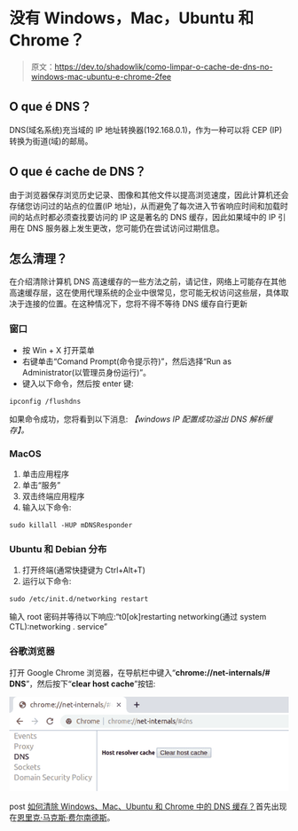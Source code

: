# 没有 Windows，Mac，Ubuntu 和 Chrome？

> 原文：<https://dev.to/shadowlik/como-limpar-o-cache-de-dns-no-windows-mac-ubuntu-e-chrome-2fee>

## O que é DNS？

DNS(域名系统)充当域的 IP 地址转换器(192.168.0.1)，作为一种可以将 CEP (IP)转换为街道(域)的邮局。

## O que é cache de DNS？

由于浏览器保存浏览历史记录、图像和其他文件以提高浏览速度，因此计算机还会存储您访问过的站点的位置(IP 地址)，从而避免了每次进入节省响应时间和加载时间的站点时都必须查找要访问的 IP 这是著名的 DNS 缓存，因此如果域中的 IP 引用在 DNS 服务器上发生更改，您可能仍在尝试访问过期信息。

## 怎么清理？

在介绍清除计算机 DNS 高速缓存的一些方法之前，请记住，网络上可能存在其他高速缓存层，这在使用代理系统的企业中很常见，您可能无权访问这些层，具体取决于连接的位置。在这种情况下，您将不得不等待 DNS 缓存自行更新

### 窗口

*   按 Win + X 打开菜单
*   右键单击“Comand Prompt(命令提示符)”，然后选择“Run as Administrator(以管理员身份运行)”。
*   键入以下命令，然后按 enter 键:

```
ipconfig /flushdns 
```

如果命令成功，您将看到以下消息:
*【windows IP 配置成功溢出 DNS 解析缓存】。*

### **MacOS**

1.  单击应用程序
2.  单击“服务”
3.  双击终端应用程序
4.  输入以下命令:

```
sudo killall -HUP mDNSResponder 
```

### Ubuntu 和 Debian 分布

1.  打开终端(通常快捷键为 Ctrl+Alt+T)
2.  运行以下命令:

```
sudo /etc/init.d/networking restart 
```

输入 root 密码并等待以下响应:“t0[ok]restarting networking(通过 system CTL):networking . service”

### 谷歌浏览器

打开 Google Chrome 浏览器，在导航栏中键入“**chrome://net-internals/# DNS**”，然后按下“**clear host cache**”按钮:

[![](img/6238f894343705a21d236bfa1cd6e0cf.png)](https://res.cloudinary.com/practicaldev/image/fetch/s--hmrMAm7t--/c_limit%2Cf_auto%2Cfl_progressive%2Cq_auto%2Cw_880/https://marquesfernandes.com/wp-content/uploads/2019/07/image.png)

post [如何清除 Windows、Mac、Ubuntu 和 Chrome 中的 DNS 缓存？](https://marquesfernandes.com/2019/07/30/como-limpar-o-cache-de-dns-no-windows-mac-ubuntu-e-chrome/)首先出现在[恩里克·马克斯·费尔南德斯](https://marquesfernandes.com)。
